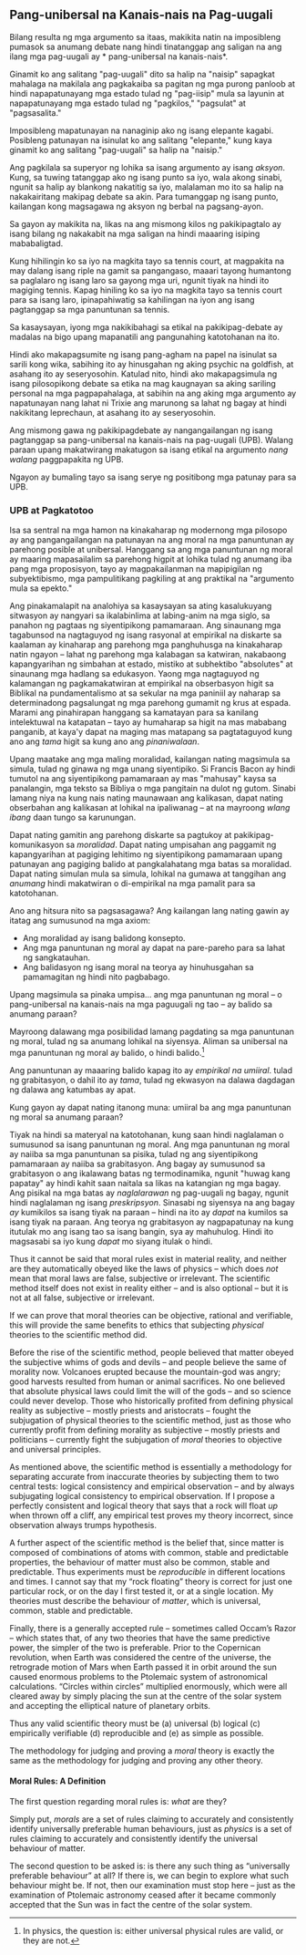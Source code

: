 ## Pang-unibersal na Kanais-nais na Pag-uugali

Bilang resulta ng mga argumento sa itaas, makikita natin na imposibleng pumasok sa anumang debate nang hindi tinatanggap ang saligan na ang ilang mga pag-uugali ay * pang-unibersal na kanais-nais*.

Ginamit ko ang salitang "pag-uugali" dito sa halip na "naisip" sapagkat mahalaga na makilala ang pagkakaiba sa pagitan ng mga purong panloob at hindi napapatunayang mga estado tulad ng "pag-iisip" mula sa layunin at napapatunayang mga estado tulad ng "pagkilos," "pagsulat" at "pagsasalita."

Imposibleng mapatunayan na nanaginip ako ng isang elepante kagabi. Posibleng patunayan na isinulat ko ang salitang "elepante," kung kaya ginamit ko ang salitang "pag-uugali" sa halip na "naisip."

Ang pagkilala sa superyor ng lohika sa isang argumento ay isang *aksyon*. Kung, sa tuwing tatanggap ako ng isang punto sa iyo, wala akong sinabi, ngunit sa halip ay blankong nakatitig sa iyo, malalaman mo ito sa halip na nakakairitang makipag debate sa akin. Para tumanggap ng isang punto, kailangan kong magsagawa ng aksyon ng berbal na pagsang-ayon.

Sa gayon ay makikita na, likas na ang mismong kilos ng pakikipagtalo ay isang bilang ng nakakabit na mga saligan na hindi maaaring isiping mababaligtad.

Kung hihilingin ko sa iyo na magkita tayo sa tennis court, at magpakita na may dalang isang riple na gamit sa pangangaso, maaari tayong humantong sa paglalaro ng isang laro sa gayong mga uri, ngunit tiyak na hindi ito magiging tennis. Kapag hiniling ko sa iyo na magkita tayo sa tennis court para sa isang laro, ipinapahiwatig sa kahilingan na iyon ang isang pagtanggap sa mga panuntunan sa tennis.

Sa kasaysayan, iyong mga nakikibahagi sa etikal na pakikipag-debate ay madalas na bigo upang mapanatili ang pangunahing katotohanan na ito.

Hindi ako makapagsumite ng isang pang-agham na papel na isinulat sa sarili kong wika, sabihing ito ay hinusgahan ng aking psychic na goldfish, at asahang ito ay seseryosohin. Katulad nito, hindi ako makapagsimula ng isang pilosopikong debate sa etika na mag kaugnayan sa aking sariling personal na mga pagpapahalaga, at sabihin na ang aking mga argumento ay napatunayan nang lahat ni Trixie ang marunong sa lahat ng bagay at hindi nakikitang leprechaun, at asahang ito ay seseryosohin.

Ang mismong gawa ng pakikipagdebate ay nangangailangan ng isang pagtanggap sa pang-unibersal na kanais-nais na pag-uugali (UPB). Walang paraan upang makatwirang makatugon sa isang etikal na argumento *nang walang* paggpapakita ng UPB.

Ngayon ay bumaling tayo sa isang serye ng positibong mga patunay para sa UPB.

### UPB at Pagkatotoo

Isa sa sentral na mga hamon na kinakaharap ng modernong mga pilosopo ay ang pangangailangan na patunayan na ang moral na mga panuntunan ay parehong posible at unibersal. Hanggang sa ang mga panuntunan ng moral ay maaring mapasailalim sa parehong higpit at lohika tulad ng anumang iba pang mga proposisyon, tayo ay magpakailanman na mapipigilan ng subyektibismo, mga pampulitikang pagkiling at ang praktikal na "argumento mula sa epekto."

Ang pinakamalapit na analohiya sa kasaysayan sa ating kasalukuyang sitwasyon ay nangyari sa ikalabinlima at labing-anim na mga siglo, sa panahon ng pagtaas ng siyentipikong pamamaraan. Ang sinaunang mga tagabunsod na nagtaguyod ng isang rasyonal at empirikal na diskarte sa kaalaman ay kinaharap ang parehong mga panghuhusga na kinakaharap natin ngayon – lahat ng parehong mga kalabagan sa katwiran, nakabaong kapangyarihan ng simbahan at estado, mistiko at subhektibo "absolutes" at sinaunang mga hadlang sa edukasyon. Yaong mga nagtaguyod ng kalamangan ng pagkamakatwiran at empirikal na obserbasyon higit sa Biblikal na pundamentalismo at sa sekular na mga paniniil ay naharap sa determinadong pagsalungat ng mga parehong gumamit ng krus at espada. Marami ang pinahirapan hanggang sa kamatayan para sa kanilang intelektuwal na katapatan – tayo ay humaharap sa higit na mas mababang panganib, at kaya'y dapat na maging mas matapang sa pagtataguyod kung ano ang *tama* higit sa kung ano ang *pinaniwalaan*.

Upang maatake ang mga maling moralidad, kailangan nating magsimula sa simula, tulad ng ginawa ng mga unang siyentipiko. Si Francis Bacon ay hindi tumutol na ang siyentipikong pamamaraan ay mas "mahusay" kaysa sa panalangin, mga teksto sa Bibliya o mga pangitain na dulot ng gutom. Sinabi lamang niya na kung nais nating maunawaan ang kalikasan, dapat nating obserbahan ang kalikasan at lohikal na ipaliwanag – at na mayroong *wlang ibang* daan tungo sa karunungan.

Dapat nating gamitin ang parehong diskarte sa pagtukoy at pakikipag-komunikasyon sa *moralidad*. Dapat nating umpisahan ang paggamit ng kapangyarihan at pagiging lehitimo ng siyentipikong pamamaraan upang patunayan ang pagiging balido at pangkalahatang mga batas sa moralidad. Dapat nating simulan mula sa simula, lohikal na gumawa at tanggihan ang *anumang* hindi makatwiran o di-empirikal na mga pamalit para sa katotohanan.

Ano ang hitsura nito sa pagsasagawa? Ang kailangan lang nating gawin ay itatag ang sumusunod na mga axiom:

- Ang moralidad ay isang balidong konsepto.
- Ang mga panuntunan ng moral ay dapat na pare-pareho para sa lahat ng sangkatauhan.
- Ang balidasyon ng isang moral na teorya ay hinuhusgahan sa pamamagitan ng hindi nito pagbabago.

Upang magsimula sa pinaka umpisa... ang mga panuntunan ng moral – o pang-unibersal na kanais-nais na mga paguugali ng tao – ay balido sa anumang paraan?

Mayroong dalawang mga posibilidad lamang pagdating sa mga panuntunan ng moral, tulad ng sa anumang lohikal na siyensya. Aliman sa unibersal na mga panuntunan ng moral ay balido, o hindi balido.[^6]

Ang panuntunan ay maaaring balido kapag ito ay *empirikal na umiiral*. tulad ng grabitasyon, o dahil ito ay *tama*, tulad ng ekwasyon na dalawa dagdagan ng dalawa ang katumbas ay apat.

Kung gayon ay dapat nating itanong muna: umiiral ba ang mga panuntunan ng moral sa anumang paraan?

Tiyak na hindi sa materyal na katotohanan, kung saan hindi naglalaman o sumusunod sa isang panuntunan ng moral. Ang mga panuntunan ng moral ay naiiba sa mga panuntunan sa pisika, tulad ng ang siyentipikong pamamaraan ay naiiba sa grabitasyon. Ang bagay ay sumusunod sa grabitasyon o ang ikalawang batas ng termodinamika, ngunit "huwag kang papatay" ay hindi kahit saan naitala sa likas na katangian ng mga bagay. Ang pisikal na mga batas ay *naglalarawan* ng pag-uugali ng bagay, ngunit hindi naglalaman ng isang *preskripsyon*. Sinasabi ng siyensya na ang bagay *ay* kumikilos sa isang tiyak na paraan – hindi na ito ay *dapat* na kumilos sa isang tiyak na paraan. Ang teorya ng grabitasyon ay nagpapatunay na kung itutulak mo ang isang tao sa isang bangin, sya ay mahuhulog. Hindi ito magsasabi sa iyo kung *dapat* mo siyang itulak o hindi.

Thus it cannot be said that moral rules exist in material reality, and neither are they automatically obeyed like the laws of physics – which does *not* mean that moral laws are false, subjective or irrelevant. The scientific method itself does not exist in reality either – and is also optional – but it is not at all false, subjective or irrelevant.

If we can prove that moral theories can be objective, rational and verifiable, this will provide the same benefits to ethics that subjecting *physical* theories to the scientific method did.

Before the rise of the scientific method, people believed that matter obeyed the subjective whims of gods and devils – and people believe the same of morality now. Volcanoes erupted because the mountain-god was angry; good harvests resulted from human or animal sacrifices. No one believed that absolute physical laws could limit the will of the gods – and so science could never develop. Those who historically profited from defining physical reality as subjective – mostly priests and aristocrats – fought the subjugation of physical theories to the scientific method, just as those who currently profit from defining morality as subjective – mostly priests and politicians – currently fight the subjugation of *moral* theories to objective and universal principles.

As mentioned above, the scientific method is essentially a methodology for separating accurate from inaccurate theories by subjecting them to two central tests: logical consistency and empirical observation – and by always subjugating logical consistency to empirical observation. If I propose a perfectly consistent and logical theory that says that a rock will float *up* when thrown off a cliff, any empirical test proves my theory incorrect, since observation always trumps hypothesis.

A further aspect of the scientific method is the belief that, since matter is composed of combinations of atoms with common, stable and predictable properties, the behaviour of matter must also be common, stable and predictable. Thus experiments must be *reproducible* in different locations and times. I cannot say that my “rock floating” theory is correct for just one particular rock, or on the day I first tested it, or at a single location. My theories must describe the behaviour of *matter*, which is universal, common, stable and predictable.

Finally, there is a generally accepted rule – sometimes called Occam’s Razor – which states that, of any two theories that have the same predictive power, the simpler of the two is preferable. Prior to the Copernican revolution, when Earth was considered the centre of the universe, the retrograde motion of Mars when Earth passed it in orbit around the sun caused enormous problems to the Ptolemaic system of astronomical calculations. “Circles within circles” multiplied enormously, which were all cleared away by simply placing the sun at the centre of the solar system and accepting the elliptical nature of planetary orbits.

Thus any valid scientific theory must be (a) universal (b) logical (c) empirically verifiable (d) reproducible and (e) as simple as possible.

The methodology for judging and proving a *moral* theory is exactly the same as the methodology for judging and proving any other theory.

#### Moral Rules: A Definition

The first question regarding moral rules is: *what* are they?

Simply put, *morals* are a set of rules claiming to accurately and consistently identify universally preferable human behaviours, just as *physics* is a set of rules claiming to accurately and consistently identify the universal behaviour of matter.

The second question to be asked is: is there any such thing as “universally preferable behaviour” at all? If there is, we can begin to explore what such behaviour might be. If not, then our examination must stop here – just as the examination of Ptolemaic astronomy ceased after it became commonly accepted that the Sun was in fact the centre of the solar system.

[^6]: In physics, the question is: either universal physical rules are valid, or they are not.